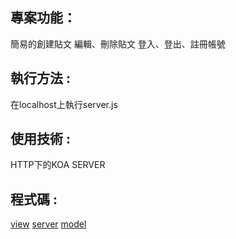 ##  專案功能：
簡易的創建貼文
編輯、刪除貼文
登入、登出、註冊帳號

##  執行方法 : 
在localhost上執行server.js

##  使用技術 :
 HTTP下的KOA SERVER
 
##  程式碼   :
 [view](https://github.com/1105-10514/ws108a/blob/master/%E6%9C%9F%E6%9C%AB%E5%B0%88%E6%A1%88/view.js)
 [server](https://github.com/1105-10514/ws108a/blob/master/%E6%9C%9F%E6%9C%AB%E5%B0%88%E6%A1%88/server.js)
 [model](https://github.com/1105-10514/ws108a/blob/master/%E6%9C%9F%E6%9C%AB%E5%B0%88%E6%A1%88/model.js)
